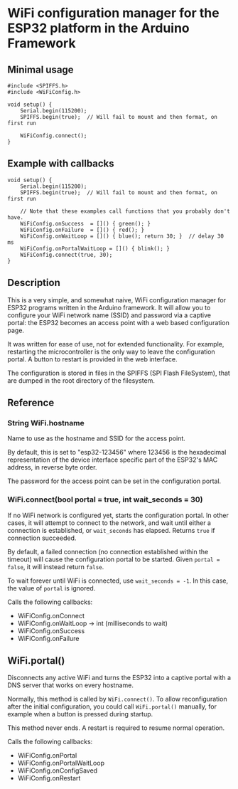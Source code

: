 # WiFi configuration manager for the ESP32 platform in the Arduino Framework

## Minimal usage

```
#include <SPIFFS.h>
#include <WiFiConfig.h>

void setup() {
    Serial.begin(115200);
    SPIFFS.begin(true);  // Will fail to mount and then format, on first run

    WiFiConfig.connect();
}
```

## Example with callbacks

```
void setup() {
    Serial.begin(115200);
    SPIFFS.begin(true);  // Will fail to mount and then format, on first run

    // Note that these examples call functions that you probably don't have.
    WiFiConfig.onSuccess  = []() { green(); }
    WiFiConfig.onFailure  = []() { red(); }
    WiFiConfig.onWaitLoop = []() { blue(); return 30; }  // delay 30 ms
    WiFiConfig.onPortalWaitLoop = []() { blink(); }
    WiFiConfig.connect(true, 30);
}
```

## Description

This is a very simple, and somewhat naive, WiFi configuration manager for
ESP32 programs written in the Arduino framework. It will allow you to
configure your WiFi network name (SSID) and password via a captive portal:
the ESP32 becomes an access point with a web based configuration page.

It was written for ease of use, not for extended functionality. For example,
restarting the microcontroller is the only way to leave the configuration
portal. A button to restart is provided in the web interface.

The configuration is stored in files in the SPIFFS (SPI Flash FileSystem),
that are dumped in the root directory of the filesystem.

## Reference

### String WiFi.hostname

Name to use as the hostname and SSID for the access point.

By default, this is set to "esp32-123456" where 123456 is the hexadecimal
representation of the device interface specific part of the ESP32's MAC
address, in reverse byte order.

The password for the access point can be set in the configuration portal.

### WiFi.connect(bool portal = true, int wait_seconds = 30)

If no WiFi network is configured yet, starts the configuration portal.
In other cases, it will attempt to connect to the network, and wait until
either a connection is established, or `wait_seconds` has elapsed.
Returns `true` if connection succeeded.

By default, a failed connection (no connection established within the timeout)
will cause the configuration portal to be started. Given `portal = false`, it
will instead return `false`.

To wait forever until WiFi is connected, use `wait_seconds = -1`. In this case,
the value of `portal` is ignored.

Calls the following callbacks:

* WiFiConfig.onConnect
* WiFiConfig.onWaitLoop -> int (milliseconds to wait)
* WiFiConfig.onSuccess
* WiFiConfig.onFailure

## WiFi.portal()

Disconnects any active WiFi and turns the ESP32 into a captive portal with a
DNS server that works on every hostname.

Normally, this method is called by `WiFi.connect()`. To allow reconfiguration
after the initial configuration, you could call `WiFi.portal()` manually, for
example when a button is pressed during startup.

This method never ends. A restart is required to resume normal operation.

Calls the following callbacks:

* WiFiConfig.onPortal
* WiFiConfig.onPortalWaitLoop
* WiFiConfig.onConfigSaved
* WiFiConfig.onRestart

